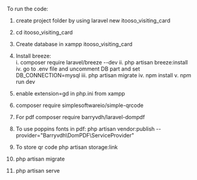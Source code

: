 To run the code:
1. create project folder by using 
	laravel new itooso_visiting_card

2. cd itooso_visiting_card

3. Create database in xampp
	itooso_visiting_card

3. Install breeze:    
    i. composer require laravel/breeze --dev
    ii. php artisan breeze:install	
    iv. go to .env file and uncomment DB part and set DB_CONNECTION=mysql
    iii. php artisan migrate
    iv. npm install
    v. npm run dev

4. enable extension=gd in php.ini from xampp
 
3. composer require simplesoftwareio/simple-qrcode

4. For pdf
	composer require barryvdh/laravel-dompdf
5. To use poppins fonts in pdf:
    php artisan vendor:publish --provider="Barryvdh\DomPDF\ServiceProvider"

4. To store qr code
	php artisan storage:link

6. php artisan migrate 

5. php artisan serve
